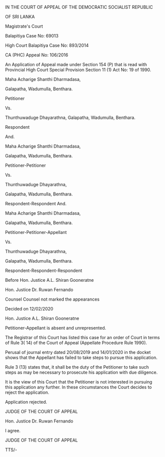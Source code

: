 IN THE COURT OF APPEAL OF THE DEMOCRATIC SOCIALIST REPUBLIC

OF SRI LANKA

Magistrate's Court

Balapitiya Case No: 69013

High Court Balapitiya Case No: 893/2014

CA (PHC) Appeal No: 106/2016

An Application of Appeal made under Section 154 (P) that is read with Provincial High Court Special Provision Section 11 (1) Act No: 19 of 1990.

Maha Acharige Shanthi Dharmadasa,

Galapatha, Wadumulla, Benthara.

Petitioner

Vs.

Thunthuwaduge Dhayarathna, Galapatha, Wadumulla, Benthara.

Respondent

And.

Maha Acharige Shanthi Dharmadasa,

Galapatha, Wadumulla, Benthara.

Petitioner-Petitioner

Vs.

Thunthuwaduge Dhayarathna,

Galapatha, Wadumulla, Benthara.

Respondent-Respondent And.

Maha Acharige Shanthi Dharmadasa,

Galapatha, Wadumulla, Benthara.

Petitioner-Petitioner-Appellant

Vs.

Thunthuwaduge Dhayarathna,

Galapatha, Wadumulla, Benthara.

Respondent-Respondent-Respondent

Before Hon. Justice A.L. Shiran Gooneratne

Hon. Justice Dr. Ruwan Fernando

Counsel Counsel not marked the appearances

Decided on 12/02/2020

Hon. Justice A.L. Shiran Gooneratne

Petitioner-Appellant is absent and unrepresented.

The Registrar of this Court has listed this case for an order of Court in terms of Rule 3( 14) of the Court of Appeal (Appellate Procedure Rule 1990).

Perusal of journal entry dated 20/08/2019 and 14/01/2020 in the docket shows that the Appellant has failed to take steps to pursue this application.

Rule 3 (13) states that, it shall be the duty of the Petitioner to take such steps as may be necessary to prosecute his application with due diligence.

It is the view of this Court that the Petitioner is not interested in pursuing this application any further. In these circumstances the Court decides to reject the application.

Application rejected.

JUDGE OF THE COURT OF APPEAL

Hon. Justice Dr. Ruwan Fernando

I agree.

JUDGE OF THE COURT OF APPEAL

TTS/-